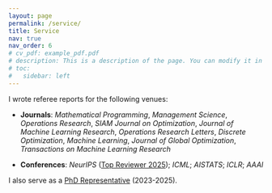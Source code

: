 ```yaml
---
layout: page
permalink: /service/
title: Service 
nav: true
nav_order: 6
# cv_pdf: example_pdf.pdf
# description: This is a description of the page. You can modify it in '_pages/cv.md'. You can also change or remove the top pdf download button.
# toc:
#   sidebar: left
---
```


I wrote referee reports for the following venues:

- **Journals**: *Mathematical Programming*, *Management Science*, *Operations Research*, *SIAM Journal on Optimization*, *Journal of Machine Learning Research*, *Operations Research Letters*, *Discrete Optimization*, *Machine Learning*, *Journal of Global Optimization*, *Transactions on Machine Learning Research*

- **Conferences**: *NeurIPS* ([Top Reviewer 2025](https://neurips.cc/Conferences/2025/ProgramCommittee#top-reviewer)); *ICML*; *AISTATS*; *ICLR*; *AAAI*

I also serve as a [PhD Representative](https://www.epfl.ch/education/phd/edmt-management-of-technology/edmt-thesis-directors-committee-phd-student-representatives/#doctoral-program-committee) (2023-2025).

<!-- Maintainer note: If you see "No valid parser for XML (Feedjira::NoParserAvailable)" when fetching external posts, ensure a parser gem is installed (e.g. add `gem "nokogiri"` to the site's Gemfile and run `bundle install` or rebuild the Docker image). -->